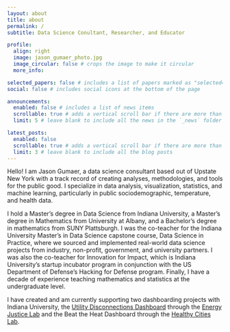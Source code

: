 ```yaml
---
layout: about
title: about
permalink: /
subtitle: Data Science Conultant, Researcher, and Educator

profile:
  align: right
  image: jason_gumaer_photo.jpg
  image_circular: false # crops the image to make it circular
  more_info: 

selected_papers: false # includes a list of papers marked as "selected={true}"
social: false # includes social icons at the bottom of the page

announcements:
  enabled: false # includes a list of news items
  scrollable: true # adds a vertical scroll bar if there are more than 3 news items
  limit: 5 # leave blank to include all the news in the `_news` folder

latest_posts:
  enabled: false
  scrollable: true # adds a vertical scroll bar if there are more than 3 new posts items
  limit: 3 # leave blank to include all the blog posts
---
```


Hello! I am Jason Gumaer, a data science consultant based out of Upstate New York with a track record of creating analyses, methodologies, and tools for the public good. I specialize in data analysis, visualization, statistics, and machine learning, particularly in public sociodemographic, temperature, and health data.

I hold a Master’s degree in Data Science from Indiana University, a Master’s degree in Mathematics from University at Albany, and a Bachelor’s degree in mathematics from SUNY Plattsburgh. I was the co-teacher for the Indiana University Master’s in Data Science capstone course, Data Science in Practice, where we sourced and implemented real-world data science projects from industry, non-profit, government, and university partners. I was also the co-teacher for Innovation for Impact, which is Indiana University’s startup incubator program in conjunction with the US Department of Defense’s Hacking for Defense program. Finally, I have a decade of experience teaching mathematics and statistics at the undergraduate level.


I have created and am currently supporting two dashboarding projects with Indiana University, the [Utility Disconnections Dashboard](https://utilitydisconnections.org/) through the [Energy Justice Lab](https://energyjustice.indiana.edu/index.html) and the Beat the Heat Dashboard through the [Healthy Cities Lab](https://healthycities.luddy.indiana.edu/).
